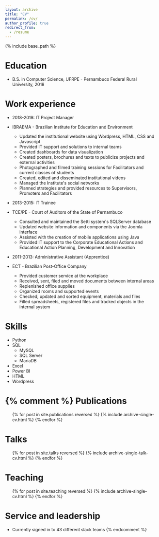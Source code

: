 ```yaml
---
layout: archive
title: "CV"
permalink: /cv/
author_profile: true
redirect_from:
  - /resume
---
```


{% include base_path %}

Education
======
* B.S. in Computer Science, UFRPE - Pernambuco Federal Rural University, 2018

Work experience
======
* 2018-2019: IT Project Manager
* IBRAEMA - Brazilian Institute for Education and Environment
	- Updated the institutional website using Wordpress, HTML, CSS and Javascript
	- Provided IT support and solutions to internal teams
	- Created dashboards for data visualization
	- Created posters, brochures and texts to publicize projects and external activities
	- Photographed and filmed training sessions for Facilitators and current classes of students
	- Created, edited and disseminated institutional videos
	- Managed the Institute's social networks
	- Planned strategies and provided resources to Supervisors, Promoters and Facilitators

* 2013-2015: IT Trainee
* TCE/PE - Court of Auditors of the State of Pernambuco
	- Consulted and maintained the Setti system's SQLServer database
	- Updated website information and components via the Joomla interface
	- Assisted with the creation of mobile applications using Java
	- Provided IT support to the Corporate Educational Actions and Educational Action Planning, Development and Innovation

* 2011-2013: Administrative Assistant (Apprentice)
* ECT - Brazilian Post-Office Company
	- Provided customer service at the workplace
	- Received, sent, filed and moved documents between internal areas
	- Replenished office supplies
	- Organized rooms and supported events
	- Checked, updated and sorted equipment, materials and files
	- Filled spreadsheets, registered files and tracked objects in the internal system
  
Skills
======
* Python
* SQL
	- MySQL
	- SQL Server
	- MariaDB
* Excel
* Power BI
* HTML
* Wordpress

{% comment %}
Publications
======
  <ul>{% for post in site.publications reversed %}
    {% include archive-single-cv.html %}
  {% endfor %}</ul>
  
Talks
======
  <ul>{% for post in site.talks reversed %}
    {% include archive-single-talk-cv.html  %}
  {% endfor %}</ul>
  
Teaching
======
  <ul>{% for post in site.teaching reversed %}
    {% include archive-single-cv.html %}
  {% endfor %}</ul>
  
Service and leadership
======
* Currently signed in to 43 different slack teams
{% endcomment %}